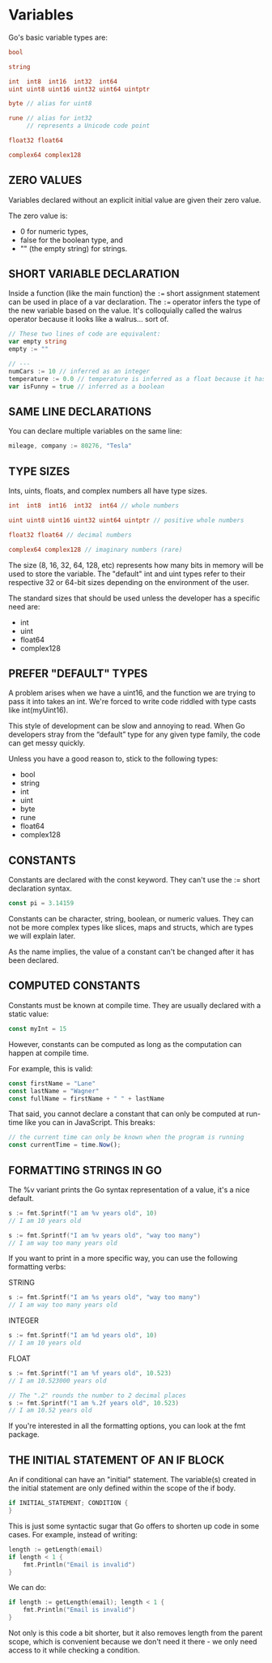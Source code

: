 # Variables

Go's basic variable types are:

```go
bool

string

int  int8  int16  int32  int64
uint uint8 uint16 uint32 uint64 uintptr

byte // alias for uint8

rune // alias for int32
     // represents a Unicode code point

float32 float64

complex64 complex128
```

## ZERO VALUES

Variables declared without an explicit initial value are given their zero value.

The zero value is:

- 0 for numeric types,
- false for the boolean type, and
- "" (the empty string) for strings.

## SHORT VARIABLE DECLARATION

Inside a function (like the main function) the `:=` short assignment statement can be used in place of a var declaration. The `:=` operator infers the type of the new variable based on the value. It's colloquially called the walrus operator because it looks like a walrus... sort of.

```go
// These two lines of code are equivalent:
var empty string
empty := ""

// ---
numCars := 10 // inferred as an integer
temperature := 0.0 // temperature is inferred as a float because it has a decimal
var isFunny = true // inferred as a boolean
```

## SAME LINE DECLARATIONS

You can declare multiple variables on the same line:

```go
mileage, company := 80276, "Tesla"
```

## TYPE SIZES

Ints, uints, floats, and complex numbers all have type sizes.

```go
int  int8  int16  int32  int64 // whole numbers

uint uint8 uint16 uint32 uint64 uintptr // positive whole numbers

float32 float64 // decimal numbers

complex64 complex128 // imaginary numbers (rare)
```

The size (8, 16, 32, 64, 128, etc) represents how many bits in memory will be used to store the variable. The "default" int and uint types refer to their respective 32 or 64-bit sizes depending on the environment of the user.

The standard sizes that should be used unless the developer has a specific need are:

- int
- uint
- float64
- complex128

## PREFER "DEFAULT" TYPES

A problem arises when we have a uint16, and the function we are trying to pass it into takes an int. We're forced to write code riddled with type casts like int(myUint16).

This style of development can be slow and annoying to read. When Go developers stray from the “default” type for any given type family, the code can get messy quickly.

Unless you have a good reason to, stick to the following types:

- bool
- string
- int
- uint
- byte
- rune
- float64
- complex128

## CONSTANTS

Constants are declared with the const keyword. They can't use the := short declaration syntax.

```go
const pi = 3.14159
```

Constants can be character, string, boolean, or numeric values. They can not be more complex types like slices, maps and structs, which are types we will explain later.

As the name implies, the value of a constant can't be changed after it has been declared.

## COMPUTED CONSTANTS

Constants must be known at compile time. They are usually declared with a static value:

```go
const myInt = 15
```

However, constants can be computed as long as the computation can happen at compile time.

For example, this is valid:

```go
const firstName = "Lane"
const lastName = "Wagner"
const fullName = firstName + " " + lastName
```

That said, you cannot declare a constant that can only be computed at run-time like you can in JavaScript. This breaks:

```js
// the current time can only be known when the program is running
const currentTime = time.Now();
```

## FORMATTING STRINGS IN GO

The %v variant prints the Go syntax representation of a value, it's a nice default.

```go
s := fmt.Sprintf("I am %v years old", 10)
// I am 10 years old

s := fmt.Sprintf("I am %v years old", "way too many")
// I am way too many years old
```

If you want to print in a more specific way, you can use the following formatting verbs:

STRING

```go
s := fmt.Sprintf("I am %s years old", "way too many")
// I am way too many years old
```

INTEGER

```go
s := fmt.Sprintf("I am %d years old", 10)
// I am 10 years old
```

FLOAT

```go
s := fmt.Sprintf("I am %f years old", 10.523)
// I am 10.523000 years old

// The ".2" rounds the number to 2 decimal places
s := fmt.Sprintf("I am %.2f years old", 10.523)
// I am 10.52 years old
```

If you're interested in all the formatting options, you can look at the fmt package.

## THE INITIAL STATEMENT OF AN IF BLOCK

An if conditional can have an "initial" statement. The variable(s) created in the initial statement are only defined within the scope of the if body.

```go
if INITIAL_STATEMENT; CONDITION {
}
```

This is just some syntactic sugar that Go offers to shorten up code in some cases. For example, instead of writing:

```go
length := getLength(email)
if length < 1 {
    fmt.Println("Email is invalid")
}
```

We can do:

```go
if length := getLength(email); length < 1 {
    fmt.Println("Email is invalid")
}
```

Not only is this code a bit shorter, but it also removes length from the parent scope, which is convenient because we don't need it there - we only need access to it while checking a condition.
